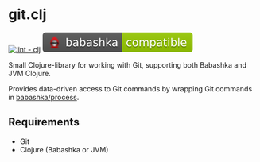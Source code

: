 # git.clj

[![lint - clj](https://github.com/joakimen/git.clj/actions/workflows/lint.yml/badge.svg)](https://github.com/joakimen/git.clj/actions/workflows/lint.yml) [![bb compatible](https://raw.githubusercontent.com/babashka/babashka/master/logo/badge.svg)](https://babashka.org)

Small Clojure-library for working with Git, supporting both Babashka and JVM Clojure.

Provides data-driven access to Git commands by wrapping Git commands in [babashka/process](https://github.com/babashka/process).

## Requirements

- Git
- Clojure (Babashka or JVM)
